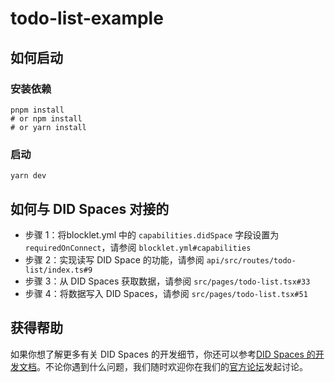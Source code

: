 # todo-list-example

## 如何启动

### 安装依赖

```shell
pnpm install
# or npm install
# or yarn install
```

### 启动

```shell
yarn dev
```

## 如何与 DID Spaces 对接的

- 步骤 1：将blocklet.yml 中的 `capabilities.didSpace` 字段设置为 `requiredOnConnect`，请参阅 `blocklet.yml#capabilities`
- 步骤 2：实现读写 DID Space 的功能，请参阅 `api/src/routes/todo-list/index.ts#9`
- 步骤 3：从 DID Spaces 获取数据，请参阅 `src/pages/todo-list.tsx#33`
- 步骤 4：将数据写入 DID Spaces，请参阅 `src/pages/todo-list.tsx#51`

## 获得帮助

  如果你想了解更多有关 DID Spaces 的开发细节，你还可以参考[DID Spaces 的开发文档](https://www.arcblock.io/docs/did-spaces/en/did-spaces-how-to-guides)。不论你遇到什么问题，我们随时欢迎你在我们的[官方论坛](https://community.arcblock.io/)发起讨论。